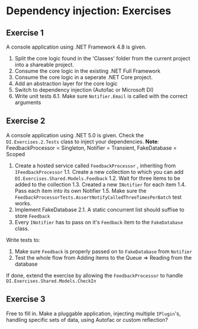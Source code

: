 # Dependency injection: Exercises

## Exercise 1

A console application using .NET Framework 4.8 is given. 

1. Split the core logic found in the 'Classes' folder from the current project into a shareable project.
2. Consume the core logic in the existing .NET Full Framework 
3. Consume the core logic in a seperate .NET Core project.
4. Add an abstraction layer for the core logic
5. Switch to dependency injection (Autofac or Microsoft DI)
6. Write unit tests
6.1. Make sure `Notifier.Email` is called with the correct arguments

## Exercise 2

A console application using .NET 5.0 is given.  Check the `DI.Exercises.2.Tests` class to inject your dependencies.
**Note**: FeedbackProcessor = Singleton, Notifier = Transient, FakeDatabase = Scoped

1. Create a hosted service called `FeedbackProcessor` , inheriting from `IFeedbackProcessor`
1.1. Create a new collection to which you can add `DI.Exercises.Shared.Models.Feedback`
1.2. Wait for three items to be added to the collection
1.3. Created a new `INotifier` for each item
1.4. Pass each item into its own Notifier
1.5. Make sure the `FeedbackProcessorTests.AssertNotifyCalledThreeTimesPerBatch` test works.
2. Implement FakeDatabase
2.1. A static concurrent list should suffise to store `Feedback`
3. Every `INotifier` has to pass on it's `Feedback` item to the `FakeDatabase` class. 

Write tests to:
1. Make sure `Feedback` is properly passed on to `FakeDatabase` from `Notifier`
2. Test the whole flow from Adding items to the Queue => Reading from the database

If done, extend the exercise by allowing the `FeedbackProcessor` to handle `DI.Exercises.Shared.Models.CheckIn` 

## Exercise 3

Free to fill in. Make a pluggable application, injecting multiple `IPlugin`'s, handling specific sets of data, using Autofac or custom reflection?